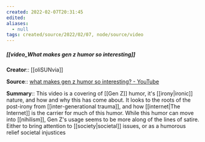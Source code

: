 ```yaml
---
created: 2022-02-07T20:31:45 
edited: 
aliases:
  - null
tags: created/source/2022/02/07, node/source/video
---
```


##### [[video_What makes gen z humor so interesting]]
**Creator**:: [[oliSUNvia]]
 
**Source**:: [what makes gen z humor so interesting? - YouTube](https://www.youtube.com/watch?v=a1LyTThf7V0)

**Summary**:: This video is a covering of [[Gen Z]] humor, it's [[irony|ironic]] nature, and how and why this has come about. It looks to the roots of the post-irony from [[inter-generational trauma]], and how [[internet|The Internet]] is the carrier for much of this humor. While this humor can move into [[nihilism]], Gen Z's usage seems to be more along of the lines of satire. Either to bring attention to [[society|societal]] issues, or as a humorous relief societal injustices
